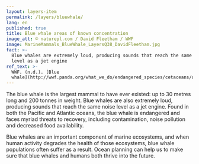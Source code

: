 ```yaml
---
layout: layers-item
permalink: /layers/bluewhale/
lang: en
published: true
title: Blue whale areas of known concentration
image_att: © naturepl.com / David Fleetham / WWF
image: MarineMammals_BlueWhale_LayersQ38_DavidFleetham.jpg
fact: >-
  Blue whales are extremely loud, producing sounds that reach the same noise
  level as a jet engine
ref_text: >-
  WWF. (n.d.). [Blue
  whale](http://wwf.panda.org/what_we_do/endangered_species/cetaceans/about/blue_whale/)
---
```

The blue whale is the largest mammal to have ever existed: up to 30 metres long and 200 tonnes in weight. Blue whales are also extremely loud, producing sounds that reach the same noise level as a jet engine. Found in both the Pacific and Atlantic oceans, the blue whale is endangered and faces myriad threats to recovery, including contamination, noise pollution and decreased food availability.

Blue whales are an important component of marine ecosystems, and when human activity degrades the health of those ecosystems, blue whale populations often suffer as a result. Ocean planning can help us to make sure that blue whales and humans both thrive into the future.
